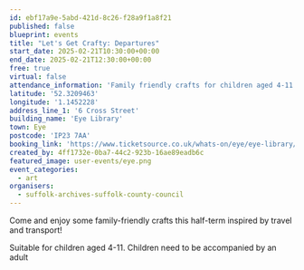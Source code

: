 ```yaml
---
id: ebf17a9e-5abd-421d-8c26-f28a9f1a8f21
published: false
blueprint: events
title: "Let's Get Crafty: Departures"
start_date: 2025-02-21T10:30:00+00:00
end_date: 2025-02-21T12:30:00+00:00
free: true
virtual: false
attendance_information: 'Family friendly crafts for children aged 4-11'
latitude: '52.3209463'
longitude: '1.1452228'
address_line_1: '6 Cross Street'
building_name: 'Eye Library'
town: Eye
postcode: 'IP23 7AA'
booking_link: 'https://www.ticketsource.co.uk/whats-on/eye/eye-library/lets-get-crafty-departures-eye-library/2025-02-21/10:30/t-pqeqvld'
created_by: 4ff1732e-0ba7-44c2-923b-16ae89eadb6c
featured_image: user-events/eye.png
event_categories:
  - art
organisers:
  - suffolk-archives-suffolk-county-council
---
```

Come and enjoy some family-friendly crafts this half-term inspired by travel and transport! 

Suitable for children aged 4-11. Children need to be accompanied by an adult